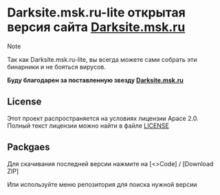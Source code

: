 # Darksite.msk.ru-lite открытая версия сайта **[Darksite.msk.ru](https://darksite.msk.ru/)**

> [!NOTE]  
> Так как Darksite.msk.ru-lite, вы всегда можете сами собрать эти бинарники и не бояться вирусов.
> 
>**Буду благодарен за поставленную звезду [Darksite.msk.ru](https://github.com/Leoni-0990/Darksite.msk.ru-lite)**

##
## License

Этот проект распространяется на условиях лицензии Apace 2.0.  
Полный текст лицензии можно найти в файле [LICENSE](./LICENSE)

## Packgaes
Для скачивания последней версии нажмите на [<>Code] / [Download ZIP]

Или используйте меню репозитория для поиска нужной версии
